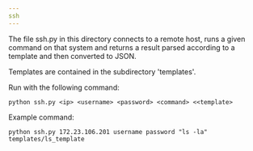 ```yaml
---
ssh
---
```


The file ssh.py in this directory connects to a remote host, runs a given command on that system and returns a result parsed according to a template and then converted to JSON.

Templates are contained in the subdirectory 'templates'.


Run with the following command:
```
python ssh.py <ip> <username> <password> <command> <<template>
```

Example command:

```
python ssh.py 172.23.106.201 username password "ls -la" templates/ls_template
```
